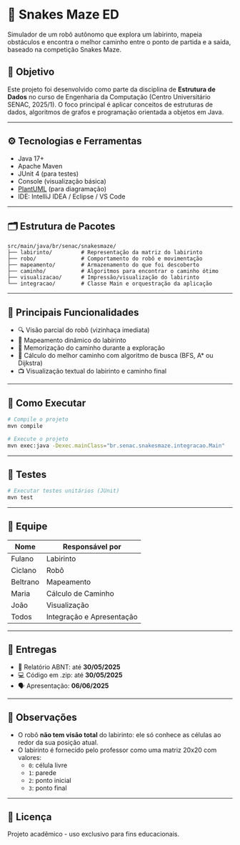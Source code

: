 # 🐍 Snakes Maze ED

Simulador de um robô autônomo que explora um labirinto, mapeia obstáculos e encontra o melhor caminho entre o ponto de partida e a saída, baseado na competição Snakes Maze.

## 🎯 Objetivo

Este projeto foi desenvolvido como parte da disciplina de **Estrutura de Dados** no curso de Engenharia da Computação (Centro Universitário SENAC, 2025/1). O foco principal é aplicar conceitos de estruturas de dados, algoritmos de grafos e programação orientada a objetos em Java.

---

## ⚙️ Tecnologias e Ferramentas

- Java 17+
- Apache Maven
- JUnit 4 (para testes)
- Console (visualização básica)
- [PlantUML](https://plantuml.com/) (para diagramação)
- IDE: IntelliJ IDEA / Eclipse / VS Code

---

## 🗂️ Estrutura de Pacotes

```
src/main/java/br/senac/snakesmaze/
├── labirinto/         # Representação da matriz do labirinto
├── robo/              # Comportamento do robô e movimentação
├── mapeamento/        # Armazenamento do que foi descoberto
├── caminho/           # Algoritmos para encontrar o caminho ótimo
├── visualizacao/      # Impressão/visualização do labirinto
└── integracao/        # Classe Main e orquestração da aplicação
```

---

## 🧠 Principais Funcionalidades

- 🔍 Visão parcial do robô (vizinhaça imediata)
- 🧭 Mapeamento dinâmico do labirinto
- 💾 Memorização do caminho durante a exploração
- 🚀 Cálculo do melhor caminho com algoritmo de busca (BFS, A* ou Dijkstra)
- 📺 Visualização textual do labirinto e caminho final

---

## 🚀 Como Executar

```bash
# Compile o projeto
mvn compile

# Execute o projeto
mvn exec:java -Dexec.mainClass="br.senac.snakesmaze.integracao.Main"
```

---

## 🧪 Testes

```bash
# Executar testes unitários (JUnit)
mvn test
```

---

## 📝 Equipe

| Nome                 | Responsável por |
|----------------------|------------------|
| Fulano               | Labirinto        |
| Ciclano              | Robô             |
| Beltrano             | Mapeamento       |
| Maria                | Cálculo de Caminho |
| João                 | Visualização     |
| Todos                | Integração e Apresentação |

---

## 📅 Entregas

- 📄 Relatório ABNT: até **30/05/2025**
- 💻 Código em .zip: até **30/05/2025**
- 🗣️ Apresentação: **06/06/2025**

---

## 📌 Observações

- O robô **não tem visão total** do labirinto: ele só conhece as células ao redor da sua posição atual.
- O labirinto é fornecido pelo professor como uma matriz 20x20 com valores:
  - `0`: célula livre
  - `1`: parede
  - `2`: ponto inicial
  - `3`: ponto final

---

## 📎 Licença

Projeto acadêmico - uso exclusivo para fins educacionais.
